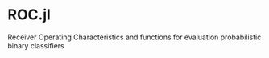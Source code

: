 ROC.jl
======

Receiver Operating Characteristics and functions for evaluation probabilistic binary classifiers
